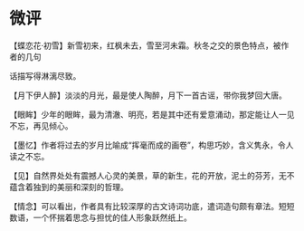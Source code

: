 # 微评

【蝶恋花·初雪】新雪初来，红枫未去，雪至河未霜。秋冬之交的景色特点，被作者的几句 

话描写得淋漓尽致。 

【月下伊人醉】淡淡的月光，最是使人陶醉，月下一首古谣，带你我梦回大唐。 

【眼眸】少年的眼眸，最为清澈、明亮，若是其中还有爱意涌动，那定能让人一见不忘，再见倾心。 

【墨忆】作者将过去的岁月比喻成“挥毫而成的画卷”，构思巧妙，含义隽永，令人读之不忘。 

【见】自然界处处有震撼人心灵的美景，草的新生，花的开放，泥土的芬芳，无不蕴含着独到的美丽和深刻的哲理。 

【情念】可以看出，作者具有比较深厚的古文诗词功底，遣词造句颇有章法。短短数语，一个怀揣着思念与担忧的佳人形象跃然纸上。